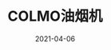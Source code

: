 ---
title: "COLMO油烟机"
date: 2021-04-06
brand: "美的"
thumb: "/images/colmo-youyanji.jpg"
images:
  - "/images/colmo-youyanji-01.jpg"
---